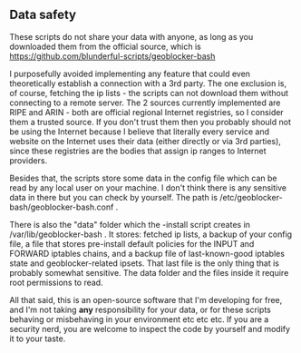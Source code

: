 ## **Data safety**
These scripts do not share your data with anyone, as long as you downloaded them from the official source, which is
https://github.com/blunderful-scripts/geoblocker-bash

I purposefully avoided implementing any feature that could even theoretically establish a connection with a 3rd party. The one exclusion is, of course, fetching the ip lists - the scripts can not download them without connecting to a remote server. The 2 sources currently implemented are RIPE and ARIN - both are official regional Internet registries, so I consider them a trusted source. If you don't trust them then you probably should not be using the Internet because I believe that literally every  service and website on the Internet uses their data (either directly or via 3rd parties), since these registries are the bodies that assign ip ranges to Internet providers.

Besides that, the scripts store some data in the config file which can be read by any local user on your machine. I don't think there is any sensitive data in there but you can check by yourself. The path is /etc/geoblocker-bash/geoblocker-bash.conf .

There is also the "data" folder which the -install script creates in /var/lib/geoblocker-bash . It stores: fetched ip lists, a backup of your config file, a file that stores pre-install default policies for the INPUT and FORWARD iptables chains, and a backup file of last-known-good iptables state and geoblocker-related ipsets. That last file is the only thing that is probably somewhat sensitive. The data folder and the files inside it require root permissions to read.

All that said, this is an open-source software that I'm developing for free, and I'm not taking **any** responsibility for your data, or for these scripts behaving or misbehaving in your environment etc etc etc. If you are a security nerd, you are welcome to inspect the code by yourself and modify it to your taste.
